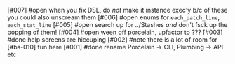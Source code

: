 [#007] #open when you fix DSL, do *not* make it instance exec'y b/c of these
               you could also unscream them
[#006] #open enums for `each_patch_line`, `each_stat_line`
[#005] #open search up for ../Stashes *and* don't fsck up the popping of them!
[#004] #open ween off porcelain, upfactor to ???
[#003]       #done help screens are hiccuping
[#002]       #note there is a lot of room for [#bs-010] fun here
[#001]       #done rename Porcelain -> CLI, Plumbing -> API etc
